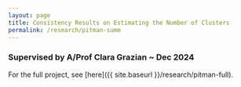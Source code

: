 ```yaml
---
layout: page
title: Consistency Results on Estimating the Number of Clusters
permalink: /research/pitman-summ
---
```


### Supervised by A/Prof Clara Grazian ~ Dec 2024

For the full project, see [here]({{ site.baseurl }}/research/pitman-full).


